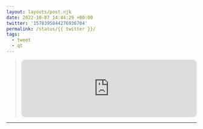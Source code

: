 ```yaml
---
layout: layouts/post.njk
date: 2022-10-07 14:44:29 +00:00
twitter: '1578395844276936704'
permalink: /status/{{ twitter }}/
tags: 
  - tweet
  - qt
---
```


> <iframe style="border-radius:10px" src="https://open.spotify.com/embed/track/14PayGOujnGIj6g4oG7v5i?utm_source=generator&theme=0" width="100%" height="152" frameBorder="0" allowfullscreen="" allow="autoplay; clipboard-write; encrypted-media; fullscreen; picture-in-picture" loading="lazy"></iframe>
> <!-- John Mulaney Plain Plate of Noodles -->

---
